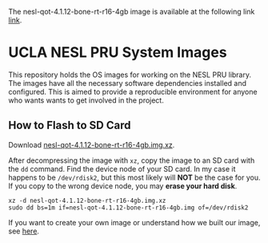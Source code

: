 The nesl-qot-4.1.12-bone-rt-r16-4gb image is available at the following link
[link](https://drive.google.com/file/d/1BbqrlW7soqthktslKXc-ADzNKqw2H8XY/view?usp=share_link).


# UCLA NESL PRU System Images

This repository holds the OS images for working on the NESL PRU library.
The images have all the necessary software dependencies installed and configured.
This is aimed to provide a reproducible environment for anyone who wants wants to get involved in the project.

## How to Flash to SD Card

Download [nesl-qot-4.1.12-bone-rt-r16-4gb.img.xz](https://github.com/nesl/Cyclops-PRU/blob/master/FullImage/images/nesl-qot-4.1.12-bone-rt-r16-4gb.img.xz).


After decompressing the image with `xz`, copy the image to an SD card with the `dd` command. Find the device node of your SD card. In my case it happens to be `/dev/rdisk2`, but this most likely will **NOT** be the case for you. If you copy to the wrong device node, you may **erase your hard disk**.

```
xz -d nesl-qot-4.1.12-bone-rt-r16-4gb.img.xz
sudo dd bs=1m if=nesl-qot-4.1.12-bone-rt-r16-4gb.img of=/dev/rdisk2
```
If you want to create your own image or understand how we built our image, see [here](https://github.com/nesl/Cyclops-PRU/blob/master/FullImage/images/README.md).
